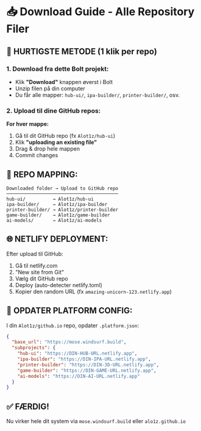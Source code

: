 # 📥 Download Guide - Alle Repository Filer

## 🚀 HURTIGSTE METODE (1 klik per repo)

### 1. Download fra dette Bolt projekt:
- Klik **"Download"** knappen øverst i Bolt
- Unzip filen på din computer
- Du får alle mapper: `hub-ui/`, `ipa-builder/`, `printer-builder/`, osv.

### 2. Upload til dine GitHub repos:

**For hver mappe:**
1. Gå til dit GitHub repo (fx `Alot1z/hub-ui`)
2. Klik **"uploading an existing file"** 
3. Drag & drop hele mappen
4. Commit changes

## 📁 REPO MAPPING:

```
Downloaded folder → Upload to GitHub repo
─────────────────────────────────────────
hub-ui/          → Alot1z/hub-ui
ipa-builder/     → Alot1z/ipa-builder  
printer-builder/ → Alot1z/printer-builder
game-builder/    → Alot1z/game-builder
ai-models/       → Alot1z/ai-models
```

## 🌐 NETLIFY DEPLOYMENT:

Efter upload til GitHub:
1. Gå til netlify.com
2. "New site from Git"
3. Vælg dit GitHub repo
4. Deploy (auto-detecter netlify.toml)
5. Kopier den random URL (fx `amazing-unicorn-123.netlify.app`)

## 📝 OPDATER PLATFORM CONFIG:

I din `Alot1z/github.io` repo, opdater `.platform.json`:

```json
{
  "base_url": "https://mose.windsurf.build",
  "subprojects": {
    "hub-ui": "https://DIN-HUB-URL.netlify.app",
    "ipa-builder": "https://DIN-IPA-URL.netlify.app",
    "printer-builder": "https://DIN-3D-URL.netlify.app",
    "game-builder": "https://DIN-GAME-URL.netlify.app",
    "ai-models": "https://DIN-AI-URL.netlify.app"
  }
}
```

## ✅ FÆRDIG!

Nu virker hele dit system via `mose.windsurf.build` eller `alo1z.github.io`